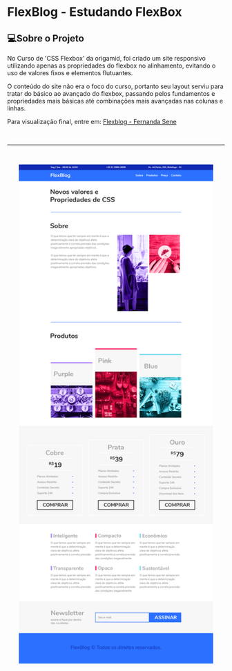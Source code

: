 <div>
	<h1>FlexBlog - Estudando FlexBox</h1>
</div>

## 💻Sobre o Projeto
<p>No Curso de 'CSS Flexbox' da origamid, foi criado um site responsivo utilizando apenas as propriedades do flexbox no alinhamento, evitando o uso de valores fixos e elementos flutuantes. </p>
<p>O conteúdo do site não era o foco do curso, portanto seu layout serviu para tratar do básico ao avançado do flexbox, passando pelos fundamentos e propriedades mais básicas até combinações mais avançadas nas colunas e linhas. </p>

<p>Para visualização final, entre em: <a href="https://fernandnsp.github.io/Estudo-Flexbox_Flexblog/">Flexblog - Fernanda Sene</a></p>

<br>
<hr>
<br>

<p align="center">
	<img src="./assets/img/layout-projeto.png" width="450px" alt="Notebook e celular com representação final do projeto" title="Projeto finalizado dev.finances">
</p>
